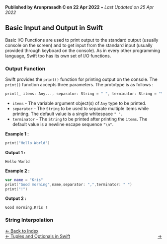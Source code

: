 **Published by Arunprasadh C on 22 Apr 2022** • *Last Updated on 25 Apr 2022*

## Basic Input and Output in Swift
Basic I/O Functions are used to print output to the standard output (usually console on the screen) and to get input from the standard input (usually provided through keyboard on the console). As in every other programming language, Swift too has its own set of I/O functions.

### Output Function
Swift provides the `print()` function for printing output on the console. The `print()` function accepts three parameters. The prototype is as follows :
```swift
print(_ items: Any..., separator: String = " ", terminator: String = "\n")
```

- `items` - The variable argument object(s) of `Any` type to be printed.
- `separator` - The `String` to be used to separate multiple items while printing. The default value is a single whitespace `" "`.
- `terminator` - The `String` to be printed after printing the `items`. The default value is a newline escape sequence `"\n"`.

**Example 1 :**
```swift
print("Hello World")
```

**Output 1 :**
```
Hello World
```

**Example 2 :**
```swift
var name = "Kris"
print("Good morning",name,separator: ",",terminator: " ")
print("!")
```

**Output 2 :**
```
Good morning,Kris !
```

### String Interpolation

<a href="https://techinessoverloaded.github.io/iOSAppDevBasics/index.html">&larr; Back to Index</a>
<br>
<span style="float: left">
<a href="https://techinessoverloaded.github.io/iOSAppDevBasics/optuples.html">&larr; Tuples and Optionals in Swift</a>
</span>
<span style="float: right">
<a href="https://techinessoverloaded.github.io/iOSAppDevBasics/.html"> &rarr;</a>
</span>
